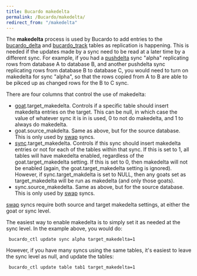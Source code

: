 ```yaml
---
title: Bucardo makedelta
permalink: /Bucardo/makedelta/
redirect_from: "/makedelta"
---
```


The **makedelta** process is used by Bucardo to add entries to the [bucardo_delta](/Bucardo/tables/bucardo_delta "wikilink") and [bucardo_track](/Bucardo/tables/bucardo_track "wikilink") tables as replication is happening. This is needed if the updates made by a sync need to be read at a later time by a different sync. For example, if you had a [pushdelta](/pushdelta "wikilink") sync "alpha" replicating rows from database A to database B, and another pushdelta sync replicating rows from database B to database C, you would need to turn on makedelta for sync "alpha", so that the rows copied from A to B are able to be pikced up as changed rows for the B to C sync.

There are four columns that control the use of makedelta:

-   [goat](/Bucardo/tables/goat "wikilink").target_makedelta. Controls if a specific table should insert makedelta entries on the target. This can be null, in which case the value of whatever sync it is in is used, 0 to not do makedelta, and 1 to always do makedelta.
-   goat.source_makdelta. Same as above, but for the source database. This is only used by [swap](/swap "wikilink") syncs.
-   [sync](/Bucardo/tables/sync "wikilink").target_makedelta. Controls if this sync should insert makedelta entries or not for each of the tables within that sync. If this is set to 1, all tables will have makedelta enabled, regardless of the goat.target_makedelta setting. If this is set to 0, then makedelta will not be enabled (again, the goat.target_makedelta setting is ignored). However, if sync.target_makdelta is set to NULL, then any goats set as target_makedelta will be run as makedelta (and only those goats).
-   sync.source_makedelta. Same as above, but for the source database. This is only used by [swap](/swap "wikilink") syncs.

[swap](/swap "wikilink") syncs require both source and target makedelta settings, at either the goat or sync level.

The easiest way to enable makedelta is to simply set it as needed at the sync level. In the example above, you would do:

` bucardo_ctl update sync alpha target_makedelta=1`

However, if you have many syncs using the same tables, it's easiest to leave the sync level as null, and update the tables:

` bucardo_ctl update table tab1 target_makedelta=1`
